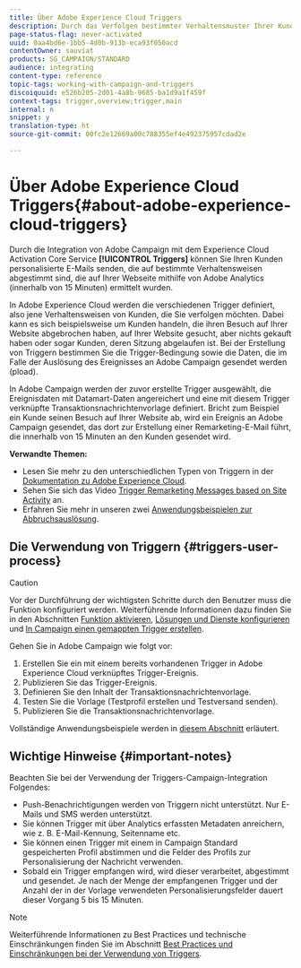 ```yaml
---
title: Über Adobe Experience Cloud Triggers
description: Durch das Verfolgen bestimmter Verhaltensmuster Ihrer Kunden durch Adobe Analytics können Sie ihnen personalisierte E-Mails in Adobe Campaign senden.
page-status-flag: never-activated
uuid: 0aa4bd6e-1bb5-4d0b-913b-eca93f050acd
contentOwner: sauviat
products: SG_CAMPAIGN/STANDARD
audience: integrating
content-type: reference
topic-tags: working-with-campaign-and-triggers
discoiquuid: e526b205-2d01-4a8b-9685-ba1d9a1f459f
context-tags: trigger,overview;trigger,main
internal: n
snippet: y
translation-type: ht
source-git-commit: 00fc2e12669a00c788355ef4e492375957cdad2e

---
```



# Über Adobe Experience Cloud Triggers{#about-adobe-experience-cloud-triggers}

Durch die Integration von Adobe Campaign mit dem Experience Cloud Activation Core Service **[!UICONTROL Triggers]** können Sie Ihren Kunden personalisierte E-Mails senden, die auf bestimmte Verhaltensweisen abgestimmt sind, die auf Ihrer Webseite mithilfe von Adobe Analytics (innerhalb von 15 Minuten) ermittelt wurden.

In Adobe Experience Cloud werden die verschiedenen Trigger definiert, also jene Verhaltensweisen von Kunden, die Sie verfolgen möchten. Dabei kann es sich beispielsweise um Kunden handeln, die ihren Besuch auf Ihrer Website abgebrochen haben, auf Ihrer Website gesucht, aber nichts gekauft haben oder sogar Kunden, deren Sitzung abgelaufen ist. Bei der Erstellung von Triggern bestimmen Sie die Trigger-Bedingung sowie die Daten, die im Falle der Auslösung des Ereignisses an Adobe Campaign gesendet werden (pload).

In Adobe Campaign werden der zuvor erstellte Trigger ausgewählt, die Ereignisdaten mit Datamart-Daten angereichert und eine mit diesem Trigger verknüpfte Transaktionsnachrichtenvorlage definiert. Bricht zum Beispiel ein Kunde seinen Besuch auf Ihrer Website ab, wird ein Ereignis an Adobe Campaign gesendet, das dort zur Erstellung einer Remarketing-E-Mail führt, die innerhalb von 15 Minuten an den Kunden gesendet wird.

**Verwandte Themen:**

* Lesen Sie mehr zu den unterschiedlichen Typen von Triggern in der [Dokumentation zu Adobe Experience Cloud](https://marketing.adobe.com/resources/help/de_DE/mcloud/triggers.html).
* Sehen Sie sich das Video [Trigger Remarketing Messages based on Site Activity](https://helpx.adobe.com/de/marketing-cloud/how-to/email-marketing.html#step-two) an.
* Erfahren Sie mehr in unseren zwei [Anwendungsbeispielen zur Abbruchsauslösung](../../integrating/using/abandonment-triggers-use-cases.md).

## Die Verwendung von Triggern {#triggers-user-process}

>[!CAUTION]
>
>Vor der Durchführung der wichtigsten Schritte durch den Benutzer muss die Funktion konfiguriert werden. Weiterführende Informationen dazu finden Sie in den Abschnitten [Funktion aktivieren](../../integrating/using/configuring-triggers-in-experience-cloud.md#activating-the-functionality), [Lösungen und Dienste konfigurieren](../../integrating/using/configuring-triggers-in-experience-cloud.md#configuring-solutions-and-services) und [In Campaign einen gemappten Trigger erstellen](../../integrating/using/using-triggers-in-campaign.md#creating-a-mapped-trigger-in-campaign).

Gehen Sie in Adobe Campaign wie folgt vor:

1. Erstellen Sie ein mit einem bereits vorhandenen Trigger in Adobe Experience Cloud verknüpftes Trigger-Ereignis.
1. Publizieren Sie das Trigger-Ereignis.
1. Definieren Sie den Inhalt der Transaktionsnachrichtenvorlage.
1. Testen Sie die Vorlage (Testprofil erstellen und Testversand senden).
1. Publizieren Sie die Transaktionsnachrichtenvorlage.

Vollständige Anwendungsbeispiele werden in [diesem Abschnitt](../../integrating/using/abandonment-triggers-use-cases.md) erläutert.

## Wichtige Hinweise {#important-notes}

Beachten Sie bei der Verwendung der Triggers-Campaign-Integration Folgendes:

* Push-Benachrichtigungen werden von Triggern nicht unterstützt. Nur E-Mails und SMS werden unterstützt.
* Sie können Trigger mit über Analytics erfassten Metadaten anreichern, wie z. B. E-Mail-Kennung, Seitenname etc.
* Sie können einen Trigger mit einem in Campaign Standard gespeicherten Profil abstimmen und die Felder des Profils zur Personalisierung der Nachricht verwenden.
* Sobald ein Trigger empfangen wird, wird dieser verarbeitet, abgestimmt und gesendet. Je nach der Menge der empfangenen Trigger und der Anzahl der in der Vorlage verwendeten Personalisierungsfelder dauert dieser Vorgang 5 bis 15 Minuten.

>[!NOTE]
>
>Weiterführende Informationen zu Best Practices und technische Einschränkungen finden Sie im Abschnitt [Best Practices und Einschränkungen bei der Verwendung von Triggers](../../integrating/using/configuring-triggers-in-experience-cloud.md#triggers-best-practices-and-limitations).

